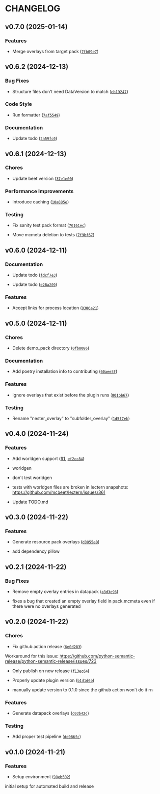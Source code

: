 # CHANGELOG


## v0.7.0 (2025-01-14)

### Features

- Merge overlays from target pack
  ([`7fb09e7`](https://github.com/BPR02/Observer/commit/7fb09e74ee72e741bcbd5dc2b9dd0338eeb3bd89))


## v0.6.2 (2024-12-13)

### Bug Fixes

- Structure files don't need DataVersion to match
  ([`cb19247`](https://github.com/BPR02/Observer/commit/cb192474a41f77e9de57f398877fd46a2f3aeaa7))

### Code Style

- Run formatter
  ([`7af5549`](https://github.com/BPR02/Observer/commit/7af5549acf440cb9e46e590a68fddc7f83e3c45e))

### Documentation

- Update todo
  ([`2a59fc0`](https://github.com/BPR02/Observer/commit/2a59fc0b2dc98abbc69e2eee92694c64b5c48956))


## v0.6.1 (2024-12-13)

### Chores

- Update beet version
  ([`37e1e00`](https://github.com/BPR02/Observer/commit/37e1e00838872211eca455f51846acbc2f4f2868))

### Performance Improvements

- Introduce caching
  ([`10a085e`](https://github.com/BPR02/Observer/commit/10a085ebaf4a73c83a3caad742c1a3d27f0ae743))

### Testing

- Fix sanity test pack format
  ([`70161ec`](https://github.com/BPR02/Observer/commit/70161ec5164f724aaddc7eef3a555616aaad80bc))

- Move mcmeta deletion to tests
  ([`7f9bf67`](https://github.com/BPR02/Observer/commit/7f9bf67fbbeb5b028e00d0b733df41e95c483574))


## v0.6.0 (2024-12-11)

### Documentation

- Update todo
  ([`fdcf7e3`](https://github.com/BPR02/Observer/commit/fdcf7e30f48203e4620d0b344298ba1068a13b5b))

- Update todo
  ([`e28a209`](https://github.com/BPR02/Observer/commit/e28a20954c07a14db13f31ea99b7be9bb16fb909))

### Features

- Accept links for process location
  ([`0306a21`](https://github.com/BPR02/Observer/commit/0306a21fb221f5f5a0616c90e3db5964db4ba6f1))


## v0.5.0 (2024-12-11)

### Chores

- Delete demo_pack directory
  ([`0fb8086`](https://github.com/BPR02/Observer/commit/0fb8086b62297b500888fb5f1f4f0daf4a686870))

### Documentation

- Add poetry installation info to contributing
  ([`60aee3f`](https://github.com/BPR02/Observer/commit/60aee3fb858e980d7868518fdf1638118d0ead4e))

### Features

- Ignore overlays that exist before the plugin runs
  ([`801bb67`](https://github.com/BPR02/Observer/commit/801bb67d10e365234f213d3db4d1bf946e7c61f0))

### Testing

- Rename "nester_overlay" to "subfolder_overlay"
  ([`1d5f7eb`](https://github.com/BPR02/Observer/commit/1d5f7eb97aa8b84b8f7a98318efe975a10fb3ddc))


## v0.4.0 (2024-11-24)

### Features

- Add worldgen support ([#1](https://github.com/BPR02/Observer/pull/1),
  [`ef2ec84`](https://github.com/BPR02/Observer/commit/ef2ec848fbfd71d0aab4d2703a979573a4649c6d))

* worldgen

* don't test worldgen

- tests with worldgen files are broken in lectern snapshots:
  https://github.com/mcbeet/lectern/issues/361

* Update TODO.md


## v0.3.0 (2024-11-22)

### Features

- Generate resource pack overlays
  ([`d0855e8`](https://github.com/BPR02/Observer/commit/d0855e8dfce7a9f82edbbc641bcc7802e196f994))

- add dependency pillow


## v0.2.1 (2024-11-22)

### Bug Fixes

- Remove empty overlay entries in datapack
  ([`a3d3c96`](https://github.com/BPR02/Observer/commit/a3d3c969eda9cf485d37d81b95bafdab80c24d06))

- fixes a bug that created an empty overlay field in pack.mcmeta even if there were no overlays
  generated


## v0.2.0 (2024-11-22)

### Chores

- Fix github action release
  ([`6e0d283`](https://github.com/BPR02/Observer/commit/6e0d283250e8daeea710889e4a3b131c323d910d))

Workaround for this issue:
  https://github.com/python-semantic-release/python-semantic-release/issues/723

- Only publish on new release
  ([`f13ec64`](https://github.com/BPR02/Observer/commit/f13ec6475a7d5dda2622600b8fe839e08e455aff))

- Properly update plugin version
  ([`b1d1d6b`](https://github.com/BPR02/Observer/commit/b1d1d6b412c607ec821bc2f001395023a9464df6))

- manually update version to 0.1.0 since the github action won't do it rn

### Features

- Generate datapack overlays
  ([`c03b42c`](https://github.com/BPR02/Observer/commit/c03b42c08f2e669ccee4253d8dd0e33863d58ae9))

### Testing

- Add proper test pipeline
  ([`dd086fc`](https://github.com/BPR02/Observer/commit/dd086fc47503372a911302dad76cf8c5088367b2))


## v0.1.0 (2024-11-21)

### Features

- Setup environment
  ([`98eb502`](https://github.com/BPR02/Observer/commit/98eb50299cfc45725a89006e5cd5a74f5ce68659))

initial setup for automated build and release
